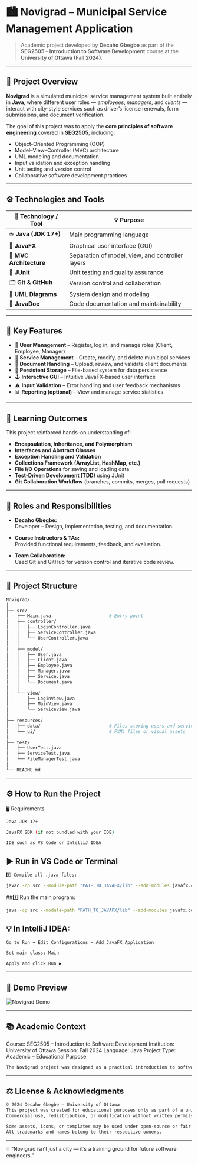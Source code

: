 # 🏙️ Novigrad – Municipal Service Management Application
> Academic project developed by **Decaho Gbegbe** as part of the **SEG2505 – Introduction to Software Development** course at the **University of Ottawa (Fall 2024)**.

---

## 🎯 Project Overview

**Novigrad** is a simulated municipal service management system built entirely in **Java**, where different user roles — *employees*, *managers*, and *clients* — interact with city-style services such as driver’s license renewals, form submissions, and document verification.

The goal of this project was to apply the **core principles of software engineering** covered in **SEG2505**, including:

- Object-Oriented Programming (OOP)
- Model–View–Controller (MVC) architecture
- UML modeling and documentation
- Input validation and exception handling
- Unit testing and version control
- Collaborative software development practices

---

## ⚙️ Technologies and Tools

| 🧩 Technology / Tool | 💡 Purpose |
|----------------------|------------|
| ☕ **Java (JDK 17+)** | Main programming language |
| 🎨 **JavaFX** | Graphical user interface (GUI) |
| 🧠 **MVC Architecture** | Separation of model, view, and controller layers |
| 🧪 **JUnit** | Unit testing and quality assurance |
| 🗂️ **Git & GitHub** | Version control and collaboration |
| 🧱 **UML Diagrams** | System design and modeling |
| 📄 **JavaDoc** | Code documentation and maintainability |

---

## 🚀 Key Features

- 👤 **User Management** – Register, log in, and manage roles (Client, Employee, Manager)  
- 🏢 **Service Management** – Create, modify, and delete municipal services  
- 📁 **Document Handling** – Upload, review, and validate client documents  
- 💾 **Persistent Storage** – File-based system for data persistence  
- 🕹️ **Interactive GUI** – Intuitive JavaFX-based user interface  
- ⚠️ **Input Validation** – Error handling and user feedback mechanisms  
- 📊 **Reporting (optional)** – View and manage service statistics  

---

## 🧠 Learning Outcomes

This project reinforced hands-on understanding of:

- **Encapsulation, Inheritance, and Polymorphism**  
- **Interfaces and Abstract Classes**  
- **Exception Handling and Validation**  
- **Collections Framework (ArrayList, HashMap, etc.)**  
- **File I/O Operations** for saving and loading data  
- **Test-Driven Development (TDD)** using JUnit  
- **Git Collaboration Workflow** (branches, commits, merges, pull requests)

---

## 👥 Roles and Responsibilities

- **Decaho Gbegbe:**  
  Developer – Design, implementation, testing, and documentation.  

- **Course Instructors & TAs:**  
  Provided functional requirements, feedback, and evaluation.  

- **Team Collaboration:**  
  Used Git and GitHub for version control and iterative code review.

---


## 🧩 Project Structure

```bash
Novigrad/
│
├── src/
│   ├── Main.java                      # Entry point
│   ├── controller/
│   │   ├── LoginController.java
│   │   ├── ServiceController.java
│   │   └── UserController.java
│   │
│   ├── model/
│   │   ├── User.java
│   │   ├── Client.java
│   │   ├── Employee.java
│   │   ├── Manager.java
│   │   ├── Service.java
│   │   └── Document.java
│   │
│   └── view/
│       ├── LoginView.java
│       ├── MainView.java
│       └── ServiceView.java
│
├── resources/
│   ├── data/                          # Files storing users and services
│   └── ui/                            # FXML files or visual assets
│
├── test/
│   ├── UserTest.java
│   ├── ServiceTest.java
│   └── FileManagerTest.java
│
└── README.md
```
---
## ⚙️ How to Run the Project
🖥️ Requirements
```bash
Java JDK 17+

JavaFX SDK (if not bundled with your IDE)

IDE such as VS Code or IntelliJ IDEA
```

## ▶️ Run in VS Code or Terminal
``` bash
1️⃣ Compile all .java files:

javac -cp src --module-path "PATH_TO_JAVAFX/lib" --add-modules javafx.controls,javafx.fxml src/**/*.java
```

##2️⃣ Run the main program:
```bash
java -cp src --module-path "PATH_TO_JAVAFX/lib" --add-modules javafx.controls,javafx.fxml Main
```

## 💡 In IntelliJ IDEA:
```bash
Go to Run → Edit Configurations → Add JavaFX Application

Set main class: Main

Apply and click Run ▶️
```
---

## 🎥 Demo Preview

![Novigrad Demo](images/novigrad_demo.gif)

---

## 📚 Academic Context

Course: SEG2505 – Introduction to Software Development
Institution: University of Ottawa
Session: Fall 2024
Language: Java
Project Type: Academic – Educational Purpose

```bash
The Novigrad project was designed as a practical introduction to software development and teamwork, reinforcing theoretical concepts through the creation of a functional municipal service management system.
```
---

## ⚖️ License & Acknowledgments
```bash
© 2024 Decaho Gbegbe – University of Ottawa
This project was created for educational purposes only as part of a university course.
Commercial use, redistribution, or modification without written permission is prohibited.

Some assets, icons, or templates may be used under open-source or fair use licenses.
All trademarks and names belong to their respective owners.
```
---

💡 “Novigrad isn’t just a city — it’s a training ground for future software engineers.”
